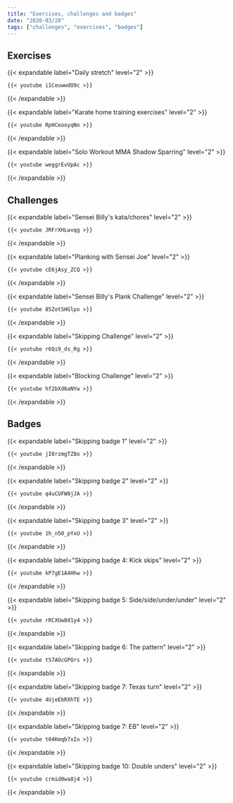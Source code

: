 ```yaml
---
title: "Exercises, challenges and badges"
date: "2020-03/28"
tags: ["challenges", "exercises", "badges"]
---
```


## Exercises

{{< expandable label="Daily stretch" level="2" >}}

    {{< youtube i1CeuwwdO9c >}}

{{< /expandable >}}


{{< expandable label="Karate home training exercises" level="2" >}}

    {{< youtube RpHCeooyqNo >}}

{{< /expandable >}}


{{< expandable label="Solo Workout MMA Shadow Sparring" level="2" >}}

    {{< youtube weggrEvUpAc >}}

{{< /expandable >}}


## Challenges

{{< expandable label="Sensei Billy's kata/chores" level="2" >}}

    {{< youtube JRFrXHLwvqg >}}

{{< /expandable >}}


{{< expandable label="Planking with Sensei Joe" level="2" >}}

    {{< youtube cE6jAsy_ZCQ >}}

{{< /expandable >}}


{{< expandable label="Sensei Billy's Plank Challenge" level="2" >}}

    {{< youtube 85ZotSHGlpo >}}

{{< /expandable >}}


{{< expandable label="Skipping Challenge" level="2" >}}

    {{< youtube r6Qi9_ds_Rg >}}

{{< /expandable >}}


{{< expandable label="Blocking Challenge" level="2" >}}

    {{< youtube hf2bXd6aNYw >}}

{{< /expandable >}}


## Badges

{{< expandable label="Skipping badge 1" level="2" >}}

    {{< youtube jI0rzmgTZ8o >}}

{{< /expandable >}}


{{< expandable label="Skipping badge 2" level="2" >}}

    {{< youtube q4uCUFW0jJA >}}

{{< /expandable >}}


{{< expandable label="Skipping badge 3" level="2" >}}

    {{< youtube 1h_n50_pYxU >}}

{{< /expandable >}}


{{< expandable label="Skipping badge 4: Kick skips" level="2" >}}

    {{< youtube kP7gE1A4Hhw >}}

{{< /expandable >}}


{{< expandable label="Skipping badge 5: Side/side/under/under" level="2" >}}

    {{< youtube rRCXUw8d1y4 >}}

{{< /expandable >}}


{{< expandable label="Skipping badge 6: The pattern" level="2" >}}

    {{< youtube t57AOcGPOrs >}}

{{< /expandable >}}


{{< expandable label="Skipping badge 7: Texas turn" level="2" >}}

    {{< youtube 4UjeEbRXhTE >}}

{{< /expandable >}}


{{< expandable label="Skipping badge 7: EB" level="2" >}}

    {{< youtube t04Kmqb7xIo >}}

{{< /expandable >}}


{{< expandable label="Skipping badge 10: Double unders" level="2" >}}

    {{< youtube crmid0wa8j4 >}}

{{< /expandable >}}

